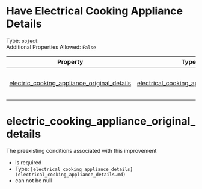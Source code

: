 
Have Electrical Cooking Appliance Details
=========================================
  
Type: `object`  
Additional Properties Allowed: `False`  
  

|Property|Type|Required|Nullable|Format|Title|
| :---: | :---: | :---: | :---: | :---: | :---: |
|[electric_cooking_appliance_original_details](#electric_cooking_appliance_original_details)|[electrical_cooking_appliance_details](electrical_cooking_appliance_details.md)|:white_check_mark:|False||Electrical Cooking Appliance Details|

electric_cooking_appliance_original_details
===========================================
  
The preexisting conditions associated with this improvement  
  

- is required
- Type: `[electrical_cooking_appliance_details](electrical_cooking_appliance_details.md)`
- can not be null
  
